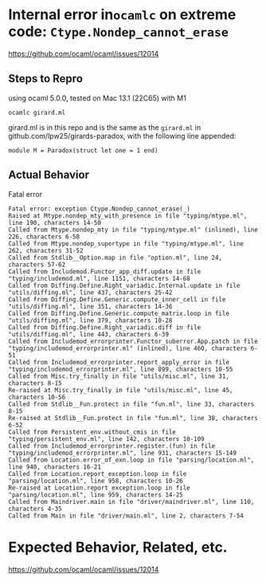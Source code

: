 # Internal error in`ocamlc` on extreme code: `Ctype.Nondep_cannot_erase`

https://github.com/ocaml/ocaml/issues/12014

## Steps to Repro

using ocaml 5.0.0, tested on Mac 13.1 (22C65) with M1

`ocamlc girard.ml`

girard.ml is in this repo and is the same as the `girard.ml` in github.com/lpw25/girards-paradox, with the following line appended:

```
module M = Paradox(struct let one = 1 end)
```

## Actual Behavior

Fatal error

```
Fatal error: exception Ctype.Nondep_cannot_erase(_)
Raised at Mtype.nondep_mty_with_presence in file "typing/mtype.ml", line 190, characters 14-50
Called from Mtype.nondep_mty in file "typing/mtype.ml" (inlined), line 226, characters 6-58
Called from Mtype.nondep_supertype in file "typing/mtype.ml", line 262, characters 31-52
Called from Stdlib__Option.map in file "option.ml", line 24, characters 57-62
Called from Includemod.Functor_app_diff.update in file "typing/includemod.ml", line 1151, characters 14-68
Called from Diffing.Define.Right_variadic.Internal.update in file "utils/diffing.ml", line 437, characters 25-42
Called from Diffing.Define.Generic.compute_inner_cell in file "utils/diffing.ml", line 351, characters 14-36
Called from Diffing.Define.Generic.compute_matrix.loop in file "utils/diffing.ml", line 379, characters 10-28
Called from Diffing.Define.Right_variadic.diff in file "utils/diffing.ml", line 443, characters 6-39
Called from Includemod_errorprinter.Functor_suberror.App.patch in file "typing/includemod_errorprinter.ml" (inlined), line 460, characters 6-51
Called from Includemod_errorprinter.report_apply_error in file "typing/includemod_errorprinter.ml", line 899, characters 10-55
Called from Misc.try_finally in file "utils/misc.ml", line 31, characters 8-15
Re-raised at Misc.try_finally in file "utils/misc.ml", line 45, characters 10-56
Called from Stdlib__Fun.protect in file "fun.ml", line 33, characters 8-15
Re-raised at Stdlib__Fun.protect in file "fun.ml", line 38, characters 6-52
Called from Persistent_env.without_cmis in file "typing/persistent_env.ml", line 142, characters 10-109
Called from Includemod_errorprinter.register.(fun) in file "typing/includemod_errorprinter.ml", line 931, characters 15-149
Called from Location.error_of_exn.loop in file "parsing/location.ml", line 940, characters 16-21
Called from Location.report_exception.loop in file "parsing/location.ml", line 958, characters 10-26
Re-raised at Location.report_exception.loop in file "parsing/location.ml", line 959, characters 14-25
Called from Maindriver.main in file "driver/maindriver.ml", line 110, characters 4-35
Called from Main in file "driver/main.ml", line 2, characters 7-54
```

# Expected Behavior, Related, etc.

https://github.com/ocaml/ocaml/issues/12014
